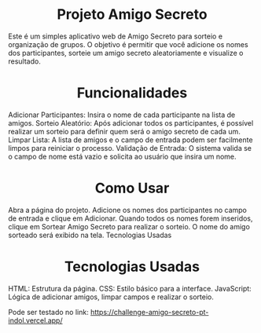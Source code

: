 <h1 align="center"> Projeto Amigo Secreto </h1>
Este é um simples aplicativo web de Amigo Secreto para sorteio e organização de grupos. O objetivo é permitir que você adicione os nomes dos participantes, sorteie um amigo secreto aleatoriamente e visualize o resultado.

<h1 align="center"> Funcionalidades </h1>
Adicionar Participantes: Insira o nome de cada participante na lista de amigos.
Sorteio Aleatório: Após adicionar todos os participantes, é possível realizar um sorteio para definir quem será o amigo secreto de cada um.
Limpar Lista: A lista de amigos e o campo de entrada podem ser facilmente limpos para reiniciar o processo.
Validação de Entrada: O sistema valida se o campo de nome está vazio e solicita ao usuário que insira um nome.
<h1 align="center"> Como Usar </h1>
Abra a página do projeto.
Adicione os nomes dos participantes no campo de entrada e clique em Adicionar.
Quando todos os nomes forem inseridos, clique em Sortear Amigo Secreto para realizar o sorteio.
O nome do amigo sorteado será exibido na tela.
Tecnologias Usadas<h1 align="center"> Tecnologias Usadas </h1>
HTML: Estrutura da página.
CSS: Estilo básico para a interface.
JavaScript: Lógica de adicionar amigos, limpar campos e realizar o sorteio.


Pode ser testado no link: https://challenge-amigo-secreto-pt-indol.vercel.app/